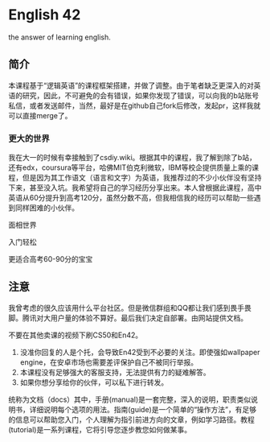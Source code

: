 # English 42
the answer of learning english.

## 简介

本课程基于“逻辑英语”的课程框架搭建，并做了调整。由于笔者缺乏更深入的对英语的研究，因此，不可避免的会有错误，如果你发现了错误，可以向我的b站账号私信，或者发送邮件，当然，最好是在github自己fork后修改，发起pr，这样我就可以直接merge了。

### 更大的世界

我在大一的时候有幸接触到了csdiy.wiki。根据其中的课程，我了解到除了b站，还有edx，coursura等平台，哈佛MIT伯克利微软，IBM等校企提供质量上乘的课程，但是因为其工作语文（语言和文字）为英语，我推荐过的不少小伙伴没有坚持下来，甚至没入坑。我希望将自己的学习经历分享出来。本人曾根据此课程，高中英语从60分提升到高考120分，虽然分数不高，但我相信我的经历可以帮助一些遇到同样困难的小伙伴。

面相世界

入门轻松

更适合高考60-90分的宝宝

## 注意


我曾考虑的很久应该用什么平台社区。但是微信群组和QQ都让我们感到畏手畏脚。腾讯对大用户量的体验不算好。最后我们决定自部署。由网站提供文档。

不要在其他卖课的视频下刷CS50和En42。
1. 没准你回复的人是个托，会导致En42受到不必要的关注。即使强如wallpaper engine，在安卓市场也需要差评保护自己不被同行举报。
2. 本课程没有足够强大的客服支持，无法提供有力的疑难解答。
3. 如果你想分享给你的伙伴，可以私下进行转发。

统称为文档（docs）其中，手册(manual)是一套完整，深入的说明，职责类似说明书，详细说明每个选项的用法。指南(guide)是一个简单的“操作方法”，有足够的信息可以帮助您入门，个人理解为指引前进方向的文章，例如学习路径。教程(tutorial)是一系列课程，它将引导您逐步教您如何做某事。




